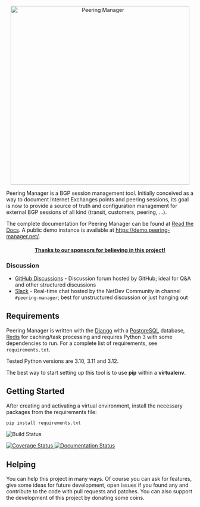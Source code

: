 <p align="center">
  <img src="project-static/img/peering-manager.svg" height="480" alt="Peering Manager"/>
</p>

Peering Manager is a BGP session management tool. Initially conceived as a way
to document Internet Exchanges points and peering sessions, its goal is now to
provide a source of truth and configuration management for external BGP
sessions of all kind (transit, customers, peering, …).

The complete documentation for Peering Manager can be found at
[Read the Docs](https://peering-manager.readthedocs.io/). A public demo
instance is available at https://demo.peering-manager.net/.

<div align="center">
  <h4>
    <a href="https://peering-manager.net/#sponsors" title="Sponsors">
      Thanks to our sponsors for believing in this project!
    </a>
  </h4>
</div>

### Discussion

* [GitHub Discussions](https://github.com/peering-manager/peering-manager/discussions) -
  Discussion forum hosted by GitHub; ideal for Q&A and other structured discussions
* [Slack](https://netdev.chat) - Real-time chat hosted by the NetDev Community
  in channel `#peering-manager`; best for unstructured discussion or
  just hanging out

## Requirements

Peering Manager is written with the [Django](https://www.djangoproject.com/)
with a [PostgreSQL](https://www.postgresql.org) database,
[Redis](https://redis.io/) for caching/task processing and requires Python 3
with some dependencies to run. For a complete list of requirements, see
`requirements.txt`.

Tested Python versions are 3.10, 3.11 and 3.12.

The best way to start setting up this tool is to use **pip** within a
**virtualenv**.

## Getting Started

After creating and activating a virtual environment, install the necessary packages from the requirements file:

```bash
pip install requirements.txt
```


![Build Status](https://github.com/peering-manager/peering-manager/workflows/CI/badge.svg)

[
![Coverage Status](https://coveralls.io/repos/github/peering-manager/peering-manager/badge.svg?branch=main)
](https://coveralls.io/github/peering-manager/peering-manager?branch=main)
[
![Documentation Status](https://readthedocs.org/projects/peering-manager/badge/?version=stable)
](https://peering-manager.readthedocs.io/en/stable/)

## Helping

You can help this project in many ways. Of course you can ask for features,
give some ideas for future development, open issues if you found any and
contribute to the code with pull requests and patches. You can also support the
development of this project by donating some coins.